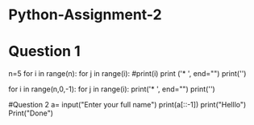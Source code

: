# Python-Assignment-2
# Question 1

n=5
for i in range(n):
    for j in range(i):
        #print(i)
        print ('* ', end="")
    print('')

for i in range(n,0,-1):
    for j in range(i):
        print('* ', end="")
    print('')
    
    
#Question 2
a= input("Enter your full name")
print(a[::-1])
print("Helllo") 
Print("Done")
    
